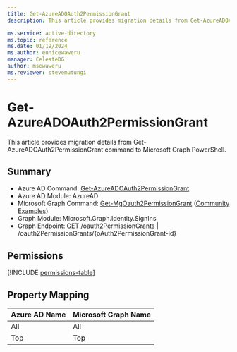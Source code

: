 ```yaml
---
title: Get-AzureADOAuth2PermissionGrant
description: This article provides migration details from Get-AzureADOAuth2PermissionGrant command to Microsoft Graph PowerShell.

ms.service: active-directory
ms.topic: reference
ms.date: 01/19/2024
ms.author: eunicewaweru
manager: CelesteDG
author: msewaweru
ms.reviewer: stevemutungi
---
```


# Get-AzureADOAuth2PermissionGrant

This article provides migration details from Get-AzureADOAuth2PermissionGrant command to Microsoft Graph PowerShell.

## Summary

+ Azure AD Command: [Get-AzureADOAuth2PermissionGrant](/powershell/module/azuread/get-azureadoauth2permissiongrant)
+ Azure AD Module: AzureAD
+ Microsoft Graph Command: [Get-MgOauth2PermissionGrant](/powershell/module/microsoft.graph.identity.signins/get-mgoauth2permissiongrant) ([Community Examples](https://github.com/orgs/msgraph/discussions?discussions_q=Get-MgOauth2PermissionGrant))
+ Graph Module: Microsoft.Graph.Identity.SignIns
+ Graph Endpoint:  GET /oauth2PermissionGrants | /oauth2PermissionGrants/{oAuth2PermissionGrant-id}

## Permissions

[!INCLUDE [permissions-table](~/graphref/api-reference/v1.0/includes/permissions/oauth2permissiongrant-get-permissions.md)]

## Property Mapping

|Azure AD Name|Microsoft Graph Name|
|---|---|
|All|All|
|Top|Top|